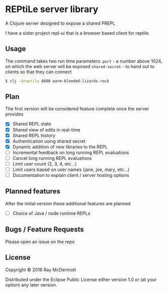 # REPtiLe server library

A Clojure server designed to expose a shared PREPL

I have a sister project repl-ui that is a browser based client for reptile.

## Usage

The command takes two run time parameters:
`port` - a number above 1024, on which the web server will be exposed
`shared-secret` - to hand out to clients so that they can connect

```bash
$ clj -Areptile 8888 warm-blooded-lizards-rock
```

## Plan

The first version will be considered feature complete once the server provides

- [X] Shared REPL state
- [X] Shared view of edits in real-time 
- [X] Shared REPL history
- [X] Authentication using shared secret
- [X] Dynamic addition of new libraries to the REPL
- [ ] Incremental feedback on long running REPL evaluations
- [ ] Cancel long running REPL evaluations
- [ ] Limit user count (2, 3, 4, etc...)
- [ ] Limit users based on user names (jane, joe, mary, etc...)
- [ ] Documentation to explain client / server hosting options
  
## Planned features

After the initial version these additional features are planned

- [ ] Choice of Java / node runtime REPLs

## Bugs / Feature Requests

Please open an issue on the repo

## License

Copyright © 2018 Ray McDermott

Distributed under the Eclipse Public License either version 1.0 or (at
your option) any later version.
